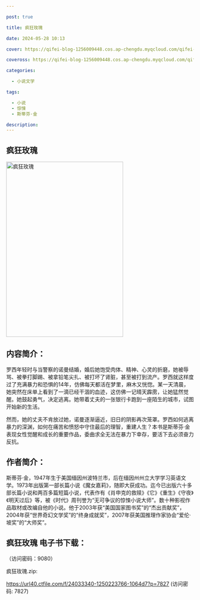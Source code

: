 ```yaml
---

post: true

title: 疯狂玫瑰

date: 2024-05-28 10:13

cover: https://qifei-blog-1256009448.cos.ap-chengdu.myqcloud.com/qifei-blog/65f19bec9f345e8d03ea31f0.jpg

coveross: https://qifei-blog-1256009448.cos.ap-chengdu.myqcloud.com/qifei-blog/65f19bec9f345e8d03ea31f0.jpg

categories:

  - 小说文学

tags:

  - 小说
  - 惊悚
  - 斯蒂芬·金

description:
---
```


## 疯狂玫瑰
<img alt="疯狂玫瑰 " class="aligncenter loaded" data-was-processed="true" decoding="async" fetchpriority="high" height="471" src="https://qifei-blog-1256009448.cos.ap-chengdu.myqcloud.com/qifei-blog/65f19bec9f345e8d03ea31f0.jpg" style="cursor: zoom-in;" width="314"/>

## 内容简介：

罗西年轻时与当警察的诺曼结婚，婚后她饱受肉体、精神、心灵的折磨，她被辱骂、被拳打脚踢、被拿铅笔尖扎、被打坏了肾脏，甚至被打到流产。罗西就这样度过了充满暴力和恐惧的14年，仿佛每天都活在梦里，麻木又恍惚。某一天清晨，她突然在床单上看到了一滴已经干涸的血迹，这仿佛一记晴天霹雳，让她猛然觉醒。她鼓起勇气，决定逃离。她带着丈夫的一张银行卡跑到一座陌生的城市，试图开始新的生活。

然而，她的丈夫不肯放过她，诺曼逐渐逼近，旧日的阴影再次笼罩。罗西如何逃离暴力的深渊，如何在痛苦和愤怒中守住最后的理智，重建人生？本书是斯蒂芬·金表现女性觉醒和成长的重要作品，委曲求全无法在暴力下幸存，要活下去必须奋力反抗。

## 作者简介：

斯蒂芬·金，1947年生于美国缅因州波特兰市，后在缅因州州立大学学习英语文学。1973年出版第一部长篇小说《魔女嘉莉》，随即大获成功。迄今已出版六十多部长篇小说和两百多篇短篇小说，代表作有《肖申克的救赎》《它》《重生》《守夜》《明天过后》等，被《时代》周刊誉为“无可争议的惊悚小说大师”。数十种影视作品取材或改编自他的小说。他于2003年获“美国国家图书奖”的“杰出贡献奖”，2004年获“世界奇幻文学奖”的“终身成就奖”，2007年获美国推理作家协会“爱伦·坡奖”的“大师奖”。

## 疯狂玫瑰 电子书下载：

 （访问密码：9080）

疯狂玫瑰.zip: 

https://url40.ctfile.com/f/24033340-1250223766-1064d7?p=7827 (访问密码: 7827)
